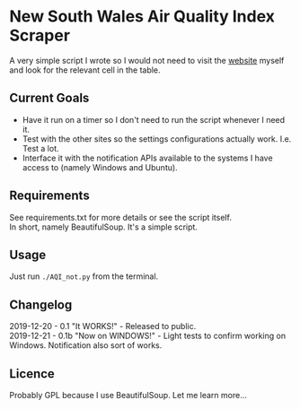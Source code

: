 # New South Wales Air Quality Index Scraper

A very simple script I wrote so I would not need to visit the [website](https://airquality.environment.nsw.gov.au/aquisnetnswphp/getPage.php?reportid=1 "Environment NSW's Official Air Quality Index Table") myself and look for the relevant cell in the table.

## Current Goals

* Have it run on a timer so I don't need to run the script whenever I need it.
* Test with the other sites so the settings configurations actually work. I.e. Test a lot.
* Interface it with the notification APIs available to the systems I have access to (namely Windows and Ubuntu).

## Requirements

See requirements.txt for more details or see the script itself.  
In short, namely BeautifulSoup. It's a simple script.

## Usage

Just run `./AQI_not.py` from the terminal.

## Changelog

2019-12-20 - 0.1 "It WORKS!" - Released to public.\
2019-12-21 - 0.1b "Now on WINDOWS!" - Light tests to confirm working on Windows. Notification also sort of works.

## Licence

Probably GPL because I use BeautifulSoup. Let me learn more...
